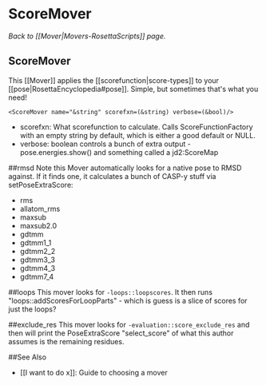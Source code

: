 # ScoreMover
*Back to [[Mover|Movers-RosettaScripts]] page.*
## ScoreMover

This [[Mover]] applies the [[scorefunction|score-types]] to your [[pose|RosettaEncyclopedia#pose]].  Simple, but sometimes that's what you need!

```
<ScoreMover name="&string" scorefxn=(&string) verbose=(&bool)/>
```

- scorefxn: What scorefunction to calculate.  Calls ScoreFunctionFactory with an empty string by default, which is either a good default or NULL.
- verbose: boolean controls a bunch of extra output - pose.energies.show() and something called a jd2:ScoreMap

##rmsd
Note this Mover automatically looks for a native pose to RMSD against.  If it finds one, it calculates a bunch of CASP-y stuff via setPoseExtraScore: 

* rms
* allatom_rms
* maxsub
* maxsub2.0
* gdtmm
* gdtmm1_1
* gdtmm2_2
* gdtmm3_3
* gdtmm4_3
* gdtmm7_4

##loops
This mover looks for ```-loops::loopscores```.  It then runs "loops::addScoresForLoopParts" - which is guess is a slice of scores for just the loops?

##exclude_res
This mover looks for ```-evaluation::score_exclude_res``` and then will print the PoseExtraScore "select_score" of what this author assumes is the remaining residues.


##See Also

* [[I want to do x]]: Guide to choosing a mover